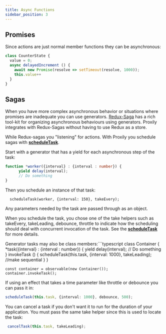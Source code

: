 ```yaml
---
title: Async Functions
sidebar_position: 3
---
```

## Promises
Since actions are just normal member functions they can be asynchronous:
```typescript
class CounterState {
  value = 0;
  async delayedIncrement () {
    await new Promise(resolve => setTimeout(resolve, 1000));
    this.value++
  }
}
```
## Sagas
When you have more complex asynchronous behavior or situations where promises are inadequate you can use generators. [Redux-Saga](https://redux-saga.js.org/) has a rich tool-kit for organizing asynchronous behaviours using generators. Proxily integrates with Redux-Sagas without having to use Redux as a store.  

While Redux-sagas you "listening" for actions. With Proxily you schedule sagas with [**scheduleTask**](../API/async.md#scheduletask).

Start with a generator that has a yield for each asynchronous step of the task: 
```typescript
function *worker({interval} : {interval : number}) {
      yield delay(interval);
      // Do something
}
```
Then you schedule an instance of that task:
```
  scheduleTask(worker, {interval: 150}, takeEvery);
```
Any parameters needed by the task are passed through as an object.

When you schedule the task, you chose one of the take helpers such as takeEvery, takeLeading, debounce, throttle to indicate how the scheduling should deal with concurrent invocation of the task.  See the [**scheduleTask**](../API/async.md#scheduletask) for more details.

Generator tasks may also be class members:```typescript
class Container {
    *task({interval} : {interval : number}) {
        yield delay(interval);
        // Do something
    }
    invokeTask () {
        scheduleTask(this.task, 
            {interval: 1000}, takeLeading); //make sequential
    }
}
```
const container = observable(new Container());
container.invokeTask();
```

If using an effect that takes a time parameter like throttle or debounce you can pass it in:
```typescript
scheduleTask(this.task, {interval: 1000}, debounce, 500);
```
You can cancel a task if you don't want it to run for the duration of your application.  You must pass the same take helper since this is used to locate the task:
```typescript
 cancelTask(this.task, takeLeading);
```

